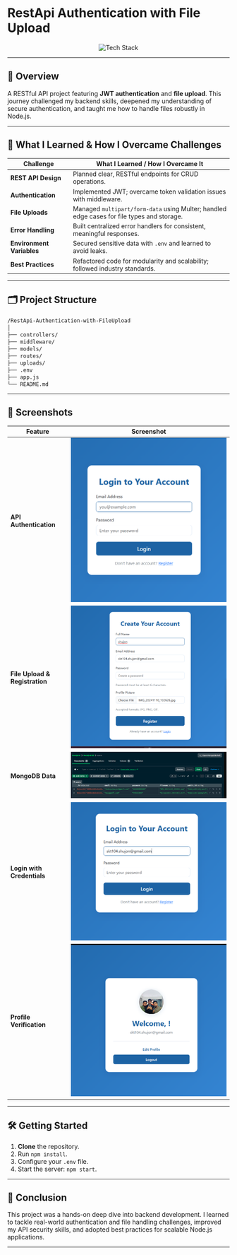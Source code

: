 # RestApi Authentication with File Upload

<p align="center">
    <img src="https://skillicons.dev/icons?i=nodejs,express,javascript,mongodb,postman,git,github" alt="Tech Stack" width="400"/>
</p>

---

## 🚀 Overview

A RESTful API project featuring **JWT authentication** and **file upload**. This journey challenged my backend skills, deepened my understanding of secure authentication, and taught me how to handle files robustly in Node.js.

---

## 🌱 What I Learned & How I Overcame Challenges

| Challenge                  | What I Learned / How I Overcame It                                  |
|----------------------------|---------------------------------------------------------------------|
| **REST API Design**        | Planned clear, RESTful endpoints for CRUD operations.               |
| **Authentication**         | Implemented JWT; overcame token validation issues with middleware.  |
| **File Uploads**           | Managed `multipart/form-data` using Multer; handled edge cases for file types and storage. |
| **Error Handling**         | Built centralized error handlers for consistent, meaningful responses. |
| **Environment Variables**  | Secured sensitive data with `.env` and learned to avoid leaks.      |
| **Best Practices**         | Refactored code for modularity and scalability; followed industry standards. |

---

## 🗂️ Project Structure

```text
/RestApi-Authentication-with-FileUpload
│
├── controllers/
├── middleware/
├── models/
├── routes/
├── uploads/
├── .env
├── app.js
└── README.md
```

---

## 📸 Screenshots

| Feature                        | Screenshot                        |
|---------------------------------|-----------------------------------|
| **API Authentication**          | ![Login Endpoint](./screenshots/1.png) |
| **File Upload & Registration**  | ![File Upload](./screenshots/2.png)    |
| **MongoDB Data**                | ![MongoDB Data](./screenshots/5.png)   |
| **Login with Credentials**      | ![Login Attempt](./screenshots/3.png)  |
| **Profile Verification**        | ![MongoDB Data](./screenshots/4.png)   |

---

## 🛠️ Getting Started

1. **Clone** the repository.
2. Run `npm install`.
3. Configure your `.env` file.
4. Start the server: `npm start`.

---

## 📝 Conclusion

This project was a hands-on deep dive into backend development. I learned to tackle real-world authentication and file handling challenges, improved my API security skills, and adopted best practices for scalable Node.js applications.

---
